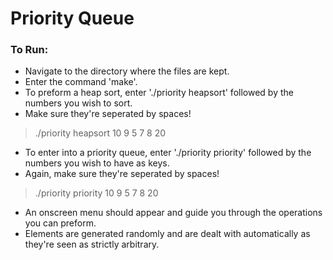 # Priority Queue
### To Run:
- Navigate to the directory where the files are kept.
- Enter the command 'make'.
- To preform a heap sort, enter './priority heapsort' followed by the numbers you wish to sort.
- Make sure they're seperated by spaces!     
> ./priority heapsort 10 9 5 7 8 20
- To enter into a priority queue, enter './priority priority' followed by the numbers you wish to have as keys.
- Again, make sure they're seperated by spaces!     
> ./priority priority 10 9 5 7 8 20
- An onscreen menu should appear and guide you through the operations you can preform. 
- Elements are generated randomly and are dealt with automatically as they're seen as strictly arbitrary.
